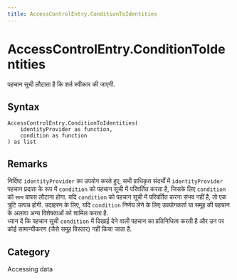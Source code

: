 ```yaml
---
title: AccessControlEntry.ConditionToIdentities
---
```


# AccessControlEntry.ConditionToIdentities


पहचान सूची लौटाता है कि शर्त स्वीकार की जाएगी.


## Syntax

```powerquery
AccessControlEntry.ConditionToIdentities(
    identityProvider as function,
    condition as function
) as list
```


## Remarks

निर्दिष्ट <code>identityProvider</code> का उपयोग करते हुए, सभी प्राधिकृत संदर्भों में <code>identityProvider</code> पहचान प्रदाता के रूप में <code>condition</code> को पहचान सूची में परिवर्तित करता है, जिसके लिए <code>condition</code> को <code>सत्य</code> वापस लौटाना होगा. यदि <code>condition</code> को पहचान सूची में परिवर्तित करना संभव नहीं है, तो एक त्रुटि उत्पन्न होगी. उदाहरण के लिए, यदि <code>condition</code> निर्णय लेने के लिए उपयोगकर्ता या समूह की पहचान के अलावा अन्य विशेषताओं को शामिल करता है.<br />    ध्यान दें कि पहचान सूची <code>condition</code> में दिखाई देने वाली पहचान का प्रतिनिधित्व करती है और उन पर कोई सामान्यीकरण (जैसे समूह विस्तार) नहीं किया जाता है.<br />



## Category
Accessing data
